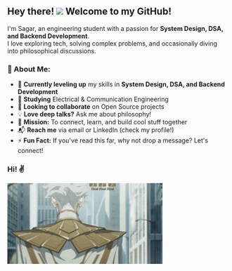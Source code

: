 ## Hey there! <img src="https://raw.githubusercontent.com/MartinHeinz/MartinHeinz/master/wave.gif" width="30px"> Welcome to my GitHub!

I'm Sagar, an engineering student with a passion for **System Design, DSA, and Backend Development**.  
I love exploring tech, solving complex problems, and occasionally diving into philosophical discussions.  

### 🚀 About Me:
- 🔧 **Currently leveling up** my skills in **System Design, DSA, and Backend Development**  
- 📡 **Studying** Electrical & Communication Engineering  
- 🤝 **Looking to collaborate** on Open Source projects  
- 💡 **Love deep talks?** Ask me about philosophy!  
- 🎯 **Mission:** To connect, learn, and build cool stuff together  
- 📬 **Reach me** via email or LinkedIn (check my profile!)  
- ⚡ **Fun Fact:** If you've read this far, why not drop a message? Let's connect!  

### **Hi! ✌️**
<img src="./assets/to be hero x nice pose.gif" width="70%">
